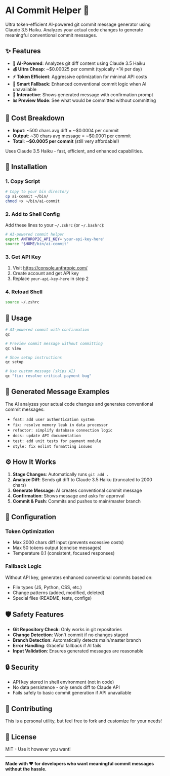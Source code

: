 # AI Commit Helper 🤖

Ultra token-efficient AI-powered git commit message generator using Claude 3.5 Haiku. Analyzes your actual code changes to generate meaningful conventional commit messages.

## ✨ Features

- **🧠 AI-Powered**: Analyzes git diff content using Claude 3.5 Haiku
- **💰 Ultra Cheap**: ~$0.00025 per commit (typically <1¢ per day)
- **⚡ Token Efficient**: Aggressive optimization for minimal API costs
- **🔄 Smart Fallback**: Enhanced conventional commit logic when AI unavailable
- **🎯 Interactive**: Shows generated message with confirmation prompt
- **📊 Preview Mode**: See what would be committed without committing

## 💸 Cost Breakdown

- **Input**: ~500 chars avg diff = ~$0.0004 per commit
- **Output**: ~30 chars avg message = ~$0.0001 per commit  
- **Total**: **~$0.0005 per commit** (still very affordable!)

Uses Claude 3.5 Haiku - fast, efficient, and enhanced capabilities.

## 🚀 Installation

### 1. Copy Script
```bash
# Copy to your bin directory
cp ai-commit ~/bin/
chmod +x ~/bin/ai-commit
```

### 2. Add to Shell Config
Add these lines to your `~/.zshrc` (or `~/.bashrc`):

```bash
# AI-powered commit helper
export ANTHROPIC_API_KEY='your-api-key-here'
source "$HOME/bin/ai-commit"
```

### 3. Get API Key
1. Visit https://console.anthropic.com/
2. Create account and get API key
3. Replace `your-api-key-here` in step 2

### 4. Reload Shell
```bash
source ~/.zshrc
```

## 📖 Usage

```bash
# AI-powered commit with confirmation
qc

# Preview commit message without committing  
qc view

# Show setup instructions
qc setup

# Use custom message (skips AI)
qc "fix: resolve critical payment bug"
```

## 🎯 Generated Message Examples

The AI analyzes your actual code changes and generates conventional commit messages:

- `feat: add user authentication system`
- `fix: resolve memory leak in data processor`
- `refactor: simplify database connection logic` 
- `docs: update API documentation`
- `test: add unit tests for payment module`
- `style: fix eslint formatting issues`

## ⚙️ How It Works

1. **Stage Changes**: Automatically runs `git add .`
2. **Analyze Diff**: Sends git diff to Claude 3.5 Haiku (truncated to 2000 chars)
3. **Generate Message**: AI creates conventional commit message
4. **Confirmation**: Shows message and asks for approval
5. **Commit & Push**: Commits and pushes to main/master branch

## 🔧 Configuration

### Token Optimization
- Max 2000 chars diff input (prevents excessive costs)
- Max 50 tokens output (concise messages)
- Temperature 0.1 (consistent, focused responses)

### Fallback Logic
Without API key, generates enhanced conventional commits based on:
- File types (JS, Python, CSS, etc.)
- Change patterns (added, modified, deleted)
- Special files (README, tests, configs)

## 🛡️ Safety Features

- **Git Repository Check**: Only works in git repositories
- **Change Detection**: Won't commit if no changes staged
- **Branch Detection**: Automatically detects main/master branch
- **Error Handling**: Graceful fallback if AI fails
- **Input Validation**: Ensures generated messages are reasonable

## 🔒 Security

- API key stored in shell environment (not in code)
- No data persistence - only sends diff to Claude API
- Fails safely to basic commit generation if API unavailable

## 🤝 Contributing

This is a personal utility, but feel free to fork and customize for your needs!

## 📝 License

MIT - Use it however you want!

---

**Made with ❤️ for developers who want meaningful commit messages without the hassle.**
